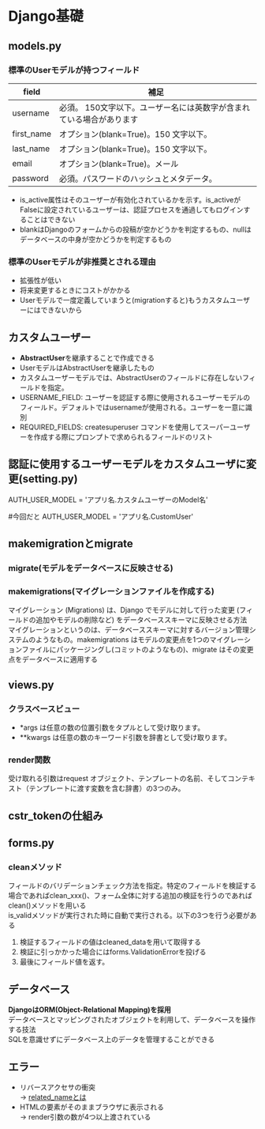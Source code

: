 # Django基礎

## models.py
### 標準のUserモデルが持つフィールド

| field      |                            補足                                      |
|----------- |----------------------------------------------------------------------|
| username   |	必須。 150文字以下。ユーザー名には英数字が含まれている場合があります|
| first_name | オプション(blank=True)。150 文字以下。                               |
| last_name  | オプション(blank=True)。150 文字以下。                               |
| email      | オプション(blank=True)。メール                                       | 
| password   |	必須。パスワードのハッシュとメタデータ。                            |

* is_active属性はそのユーザーが有効化されているかを示す。is_activeがFalseに設定されているユーザーは、認証プロセスを通過してもログインすることはできない
* blankはDjangoのフォームからの投稿が空かどうかを判定するもの、nullはデータベースの中身が空かどうかを判定するもの
  
### 標準のUserモデルが非推奨とされる理由
* 拡張性が低い
* 将来変更するときにコストがかかる
* Userモデルで一度定義していまうと(migrationすると)もうカスタムユーザーにはできないから

## カスタムユーザー
* **AbstractUser**を継承することで作成できる
* UserモデルはAbstractUserを継承したもの
* カスタムユーザーモデルでは、AbstractUserのフィールドに存在しないフィールドを指定。
* USERNAME_FIELD: ユーザーを認証する際に使用されるユーザーモデルのフィールド。デフォルトではusernameが使用される。ユーザーを一意に識別
* REQUIRED_FIELDS: createsuperuser コマンドを使用してスーパーユーザーを作成する際にプロンプトで求められるフィールドのリスト


## 認証に使用するユーザーモデルをカスタムユーザに変更(setting.py)
AUTH_USER_MODEL = 'アプリ名.カスタムユーザーのModel名'

#今回だと
AUTH_USER_MODEL = 'アプリ名.CustomUser'

## makemigrationとmigrate


### migrate(モデルをデータベースに反映させる)
### makemigrations(マイグレーションファイルを作成する)

マイグレーション (Migrations) は、Django でモデルに対して行った変更 (フィールドの追加やモデルの削除など) をデータベーススキーマに反映させる方法  
マイグレーションというのは、データベーススキーマに対するバージョン管理システムのようなもの。makemigrations はモデルの変更点を1つのマイグレーションファイルにパッケージングし(コミットのようなもの)、migrate はその変更点をデータベースに適用する

## views.py
### クラスベースビュー
- *args は任意の数の位置引数をタプルとして受け取ります。
- **kwargs は任意の数のキーワード引数を辞書として受け取ります。

### render関数
受け取れる引数はrequest オブジェクト、テンプレートの名前、そしてコンテキスト（テンプレートに渡す変数を含む辞書）の3つのみ。


## cstr_tokenの仕組み


## forms.py
### cleanメソッド
フィールドのバリデーションチェック方法を指定。特定のフィールドを検証する場合であればclean_xxx()、フォーム全体に対する追加の検証を行うのであればclean()メソッドを用いる  
is_validメソッドが実行された時に自動で実行される。以下の3つを行う必要がある  

1. 検証するフィールドの値はcleaned_dataを用いて取得する
2. 検証に引っかかった場合にはforms.ValidationErrorを投げる
3. 最後にフィールド値を返す。

## データベース
**DjangoはORM(Object-Relational Mapping)を採用**  
データベースとマッピングされたオブジェクトを利用して、データベースを操作する技法  
SQLを意識せずにデータベース上のデータを管理することができる


## エラー
* リバースアクセサの衝突  
-> [related_nameとは](https://djangobrothers.com/blogs/related_name/)
* HTMLの要素がそのままブラウザに表示される  
-> render引数の数が4つ以上渡されている